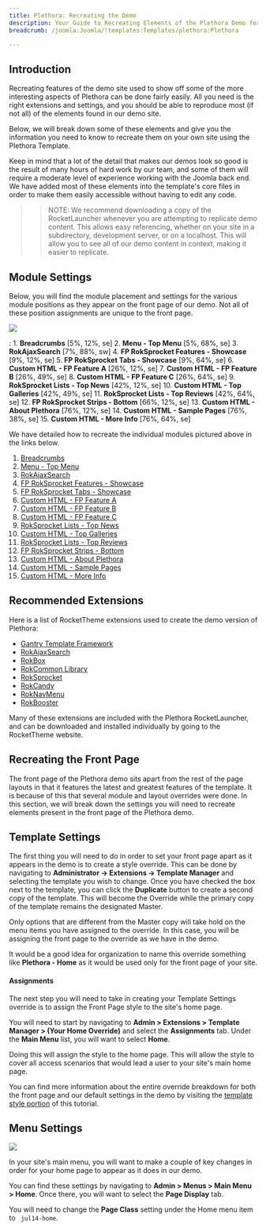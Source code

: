 ```yaml
---
title: Plethora: Recreating the Demo
description: Your Guide to Recreating Elements of the Plethora Demo for Joomla
breadcrumb: /joomla:Joomla/!templates:Templates/plethora:Plethora

---
```


Introduction
-----

Recreating features of the demo site used to show off some of the more interesting aspects of Plethora can be done fairly easily. All you need is the right extensions and settings, and you should be able to reproduce most (if not all) of the elements found in our demo site.

Below, we will break down some of these elements and give you the information you need to know to recreate them on your own site using the Plethora Template.

Keep in mind that a lot of the detail that makes our demos look so good is the result of many hours of hard work by our team, and some of them will require a moderate level of experience working with the Joomla back end. We have added most of these elements into the template's core files in order to make them easily accessible without having to edit any code.

>> NOTE: We recommend downloading a copy of the RocketLauncher whenever you are attempting to replicate demo content. This allows easy referencing, whether on your site in a subdirectory, development server, or on a localhost. This will allow you to see all of our demo content in context, making it easier to replicate.

Module Settings
-----


Below, you will find the module placement and settings for the various module positions as they appear on the front page of our demo. Not all of these position assignments are unique to the front page.

![][template2]

:   1. **Breadcrumbs**  [5%, 12%, se]
    2. **Menu - Top Menu**  [5%, 68%, se]
    3. **RokAjaxSearch**  [7%, 88%, sw]
    4. **FP RokSprocket Features - Showcase**  [9%, 12%, se]
    5. **FP RokSprocket Tabs - Showcase**  [9%, 64%, se]
    6. **Custom HTML - FP Feature A**  [26%, 12%, se]
    7. **Custom HTML - FP Feature B**  [26%, 49%, se]
    8. **Custom HTML - FP Feature C**  [26%, 64%, se]
    9. **RokSprocket Lists - Top News**  [42%, 12%, se]
    10. **Custom HTML - Top Galleries**  [42%, 49%, se]
    11. **RokSprocket Lists - Top Reviews**  [42%, 64%, se]
    12. **FP RokSprocket Strips - Bottom** [66%, 12%, se]
    13. **Custom HTML - About Plethora** [76%, 12%, se]
    14. **Custom HTML - Sample Pages** [76%, 38%, se]
    15. **Custom HTML - More Info** [76%, 64%, se]

We have detailed how to recreate the individual modules pictured above in the links below.

1. [Breadcrumbs][module1]
2. [Menu - Top Menu][module2]
3. [RokAjaxSearch][module3]
4. [FP RokSprocket Features - Showcase][module4]
5. [FP RokSprocket Tabs - Showcase][module5]
6. [Custom HTML - FP Feature A][module6]
7. [Custom HTML - FP Feature B][module7]
8. [Custom HTML - FP Feature C][module8]
9. [RokSprocket Lists - Top News][module9]
10. [Custom HTML - Top Galleries][module10]
11. [RokSprocket Lists - Top Reviews][module11]
12. [FP RokSprocket Strips - Bottom][module12]
13. [Custom HTML - About Plethora][module13]
14. [Custom HTML - Sample Pages][module14]
15. [Custom HTML - More Info][module15]

Recommended Extensions
-----

Here is a list of RocketTheme extensions used to create the demo version of Plethora:

* [Gantry Template Framework][gantry]
* [RokAjaxSearch][rokajaxsearch]
* [RokBox][rokbox]
* [RokCommon Library](https://rockettheme.com/joomla/extensions/rokutilities)
* [RokSprocket][roksprocket]
* [RokCandy][rokcandy]
* [RokNavMenu][roknavmenu]
* [RokBooster][rokbooster]

Many of these extensions are included with the Plethora RocketLauncher, and can be downloaded and installed individually by going to the RocketTheme website.

Recreating the Front Page
-----

The front page of the Plethora demo sits apart from the rest of the page layouts in that it features the latest and greatest features of the template. It is because of this that several module and layout overrides were done. In this section, we will break down the settings you will need to recreate elements present in the front page of the Plethora demo.

Template Settings
-----

The first thing you will need to do in order to set your front page apart as it appears in the demo is to create a style override. This can be done by navigating to **Administrator -> Extensions -> Template Manager** and selecting the template you wish to change.  Once you have checked the box next to the template, you can click the **Duplicate** button to create a second copy of the template. This will become the Override while the primary copy of the template remains the designated Master.

Only options that are different from the Master copy will take hold on the menu items you have assigned to the override. In this case, you will be assigning the front page to the override as we have in the demo.

It would be a good idea for organization to name this override something like **Plethora - Home** as it would be used only for the front page of your site.

#### Assignments

The next step you will need to take in creating your Template Settings override is to assign the Front Page style to the site's home page. 

You will need to start by navigating to **Admin > Extensions > Template Manager > (Your Home Override)** and select the **Assignments** tab. Under the **Main Menu** list, you will want to select **Home**.

Doing this will assign the style to the home page. This will allow the style to cover all access scenarios that would lead a user to your site's main home page.

You can find more information about the entire override breakdown for both the front page and our default settings in the demo by visiting the [template style portion][demooverride] of this tutorial.

Menu Settings
-----

![][mainmenu]

In your site's main menu, you will want to make a couple of key changes in order for your home page to appear as it does in our demo.

You can find these settings by navigating to **Admin > Menus > Main Menu > Home**. Once there, you will want to select the **Page Display** tab.

You will need to change the **Page Class** setting under the Home menu item to ` jul14-home`.

[gantry]: http://gantry.org/downloads
[rokajaxsearch]: http://www.rockettheme.com/joomla/extensions/rokajaxsearch
[rokbox]: http://www.rockettheme.com/joomla/extensions/rokbox
[roksprocket]: http://www.rockettheme.com/joomla/extensions/roksprocket
[template2]: assets/plethora2.jpeg
[demooverride]: demo_override.md
[roknavmenu]: http://www.rockettheme.com/joomla/extensions/roknavmenu
[rokbooster]: http://www.rockettheme.com/joomla/extensions/rokbooster
[rokcandy]: http://www.rockettheme.com/joomla/extensions/rokcandy
[module1]: demo_module_1.md
[module2]: demo_module_2.md
[module3]: demo_module_3.md
[module4]: demo_module_4.md
[module5]: demo_module_5.md
[module6]: demo_module_6.md
[module7]: demo_module_7.md
[module8]: demo_module_8.md
[module9]: demo_module_9.md
[module10]: demo_module_10.md
[module11]: demo_module_11.md
[module12]: demo_module_12.md
[module13]: demo_module_13.md
[module14]: demo_module_14.md
[module15]: demo_module_15.md
[module16]: demo_module_16.md
[module17]: demo_module_17.md
[mainmenu]: assets/menu_1.jpeg
[article]: assets/article.jpg
[demo11]: assets/demo_10.jpeg
[mobile]: assets/mobilemenu.jpeg
[mobile2]: mobilemenu.md
[sidepanelmodule]: demo_module_10.md
[sidepanel]: assets/sidepanel.jpeg
